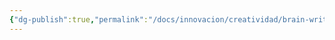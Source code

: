 ```yaml
---
{"dg-publish":true,"permalink":"/docs/innovacion/creatividad/brain-writing/","tags":[[["InnBoK"]],[["content"]]],"noteIcon":""}
---
```

